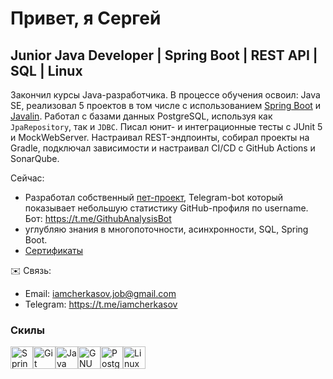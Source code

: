 Привет, я Сергей
=======================

Junior Java Developer | Spring Boot | REST API | SQL | Linux
---------------------

Закончил курсы Java-разработчика. В процессе обучения освоил: Java SE, реализовал 5 проектов в том числе с использованием [Spring Boot](https://github.com/sergeycherkasovv/task-managet) и [Javalin](https://github.com/sergeycherkasovv/page-analyzer).
Работал с базами данных PostgreSQL, используя как `JpaRepository`, так и `JDBC`. Писал юнит- и интеграционные тесты с JUnit 5 и MockWebServer. Настраивал REST-эндпоинты, собирал проекты на Gradle, подключал зависимости и настраивал CI/CD с GitHub Actions и SonarQube.

Сейчас:
- Разработал собственный [пет-проект](https://github.com/sergeycherkasovv/github-analysis-profiles), Telegram-bot который показывает небольшую статистику GitHub-профиля по username.                  Бот: https://t.me/GithubAnalysisBot
- углубляю знания в многопоточности, асинхронности, SQL, Spring Boot.
- [Сертификаты](https://github.com/sergeycherkasovv/sergeycherkasovv/tree/main/certificates)


✉️ Связь:
- Email: iamcherkasov.job@gmail.com
- Telegram: https://t.me/iamcherkasov
                    

### Скилы

<p align="left">
<a href="https://spring.io/" target="_blank" rel="noreferrer"><img src="https://raw.githubusercontent.com/danielcranney/readme-generator/main/public/icons/skills/spring-boot-colored.svg" alt="Spring Boot" title="Spring Boot" width="36" height="36" /></a><a href="https://git-scm.com/" target="_blank" rel="noreferrer"><img src="https://raw.githubusercontent.com/danielcranney/readme-generator/main/public/icons/skills/git-colored.svg" alt="Git" title="Git" width="36" height="36" /></a><a href="https://www.oracle.com/java/" target="_blank" rel="noreferrer"><img src="https://raw.githubusercontent.com/danielcranney/readme-generator/main/public/icons/skills/java-colored.svg" alt="Java" title="Java" width="36" height="36" /></a><a href="https://www.gnu.org/software/bash/" target="_blank" rel="noreferrer"><img src="https://raw.githubusercontent.com/danielcranney/readme-generator/main/public/icons/skills/gnubash-colored.svg" alt="GNU Bash" title="GNU Bash" width="36" height="36" /></a><a href="https://www.postgresql.org/" target="_blank" rel="noreferrer"><img src="https://raw.githubusercontent.com/danielcranney/readme-generator/main/public/icons/skills/postgresql-colored.svg" alt="PostgreSQL" title="PostgreSQL" width="36" height="36" /></a><a href="https://www.linux.org" target="_blank" rel="noreferrer"><img src="https://raw.githubusercontent.com/danielcranney/readme-generator/main/public/icons/skills/linux-colored.svg" alt="Linux" title="Linux" width="36" height="36" /></a>
</p>

